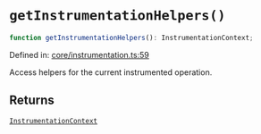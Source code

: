 # `getInstrumentationHelpers()`

```ts
function getInstrumentationHelpers(): InstrumentationContext;
```

Defined in: [core/instrumentation.ts:59](https://github.com/adobe/commerce-integration-starter-kit/blob/10ddba8a9c7717ad0f94121f8c82f9de10856848/packages/aio-sk-lib-telemetry/source/core/instrumentation.ts#L59)

Access helpers for the current instrumented operation.

## Returns

[`InstrumentationContext`](../interfaces/InstrumentationContext.md)
